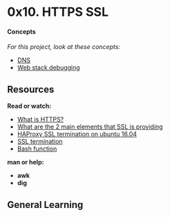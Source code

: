 # 0x10. HTTPS SSL

#### Concepts

_For this project, look at these concepts:_

* [DNS](https://alx-intranet.hbtn.io/concepts/12)
* [Web stack debugging](https://alx-intranet.hbtn.io/concepts/68)

## Resources

**Read or watch:**

* [What is HTTPS?](https://www.instantssl.com/http-vs-https)
* [What are the 2 main elements that SSL is providing](https://www.sslshopper.com/why-ssl-the-purpose-of-using-ssl-certificates.html)
* [HAProxy SSL termination on ubuntu 16.04](https://www.devops.ionos.com/tutorials/install-and-configure-haproxy-load-balancer-on-ubuntu-1604/)
* [SSL termination](https://www.en.wikipedia.org/wiki/TLS_termination_proxy)
* [Bash function](https://www.tldp.org/LDP/abs/html/complexfunct.html)

**man or help:**

* **awk**
* **dig**

## General Learning
